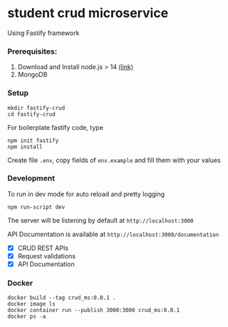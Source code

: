 # student crud microservice

Using Fastify framework

### Prerequisites:

1. Download and Install node.js > 14 [(link)](https://nodejs.org/en/download/)
2. MongoDB

### Setup

```
mkdir fastify-crud
cd fastify-crud
```

For boilerplate fastify code, type

```
npm init fastify
npm install
```

Create file `.env`, copy fields of `env.example` and fill them with your values

### Development

To run in dev mode for auto reload and pretty logging

`npm run-script dev`

The server will be listening by default at `http://localhost:3000`

API Documentation is available at `http://localhost:3000/documentation`

- [x] CRUD REST APIs
- [x] Request validations
- [x] API Documentation

### Docker

```
docker build --tag crud_ms:0.0.1 .
docker image ls
docker container run --publish 3000:3000 crud_ms:0.0.1
docker ps -a
```
